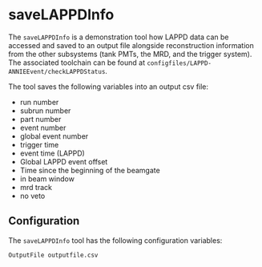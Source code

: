 # saveLAPPDInfo

The `saveLAPPDInfo` is a demonstration tool how LAPPD data can be accessed and saved to an output file alongside reconstruction information from the other subsystems (tank PMTs, the MRD, and the trigger system). The associated toolchain can be found at `configfiles/LAPPD-ANNIEEvent/checkLAPPDStatus`.

The tool saves the following variables into an output csv file:

* run number
* subrun number
* part number
* event number
* global event number
* trigger time
* event time (LAPPD)
* Global LAPPD event offset
* Time since the beginning of the beamgate
* in beam window
* mrd track
* no veto    

## Configuration

The `saveLAPPDInfo` tool has the following configuration variables:

```
OutputFile outputfile.csv
```
